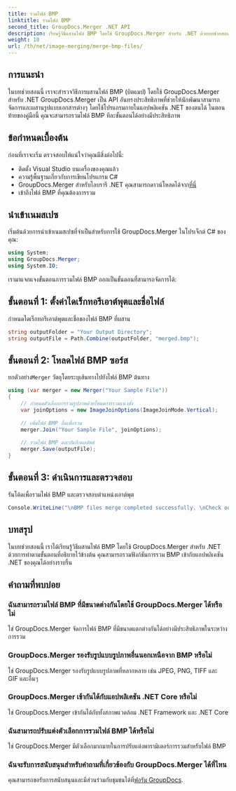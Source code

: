 ```yaml
---
title: รวมไฟล์ BMP
linktitle: รวมไฟล์ BMP
second_title: GroupDocs.Merger .NET API
description: เรียนรู้วิธีผสานไฟล์ BMP โดยใช้ GroupDocs.Merger สำหรับ .NET ด้วยบทช่วยสอนที่ครอบคลุมนี้ พัฒนาแอพพลิเคชั่น .NET ของคุณอย่างมีประสิทธิภาพ
weight: 10
url: /th/net/image-merging/merge-bmp-files/
---
```

## การแนะนำ
ในบทช่วยสอนนี้ เราจะสำรวจวิธีการผสานไฟล์ BMP (บิตแมป) โดยใช้ GroupDocs.Merger สำหรับ .NET GroupDocs.Merger เป็น API อันทรงประสิทธิภาพที่ช่วยให้นักพัฒนาสามารถจัดการและผสานรูปแบบเอกสารต่างๆ โดยใช้โปรแกรมภายในแอปพลิเคชัน .NET ของตนได้ ในตอนท้ายของคู่มือนี้ คุณจะสามารถรวมไฟล์ BMP ทีละขั้นตอนได้อย่างมีประสิทธิภาพ
## ข้อกำหนดเบื้องต้น
ก่อนที่เราจะเริ่ม ตรวจสอบให้แน่ใจว่าคุณมีสิ่งต่อไปนี้:
- ติดตั้ง Visual Studio บนเครื่องของคุณแล้ว
- ความรู้พื้นฐานเกี่ยวกับการเขียนโปรแกรม C#
-  GroupDocs.Merger สำหรับไลบรารี .NET คุณสามารถดาวน์โหลดได้จาก[ที่นี่](https://releases.groupdocs.com/merger/net/)
- เข้าถึงไฟล์ BMP ที่คุณต้องการรวม
## นำเข้าเนมสเปซ
เริ่มต้นด้วยการนำเข้าเนมสเปซที่จำเป็นสำหรับการใช้ GroupDocs.Merger ในโปรเจ็กต์ C# ของคุณ:
```csharp
using System; 
using GroupDocs.Merger;
using System.IO;
```
เรามาแจกแจงขั้นตอนการรวมไฟล์ BMP ออกเป็นขั้นตอนที่สามารถจัดการได้:
## ขั้นตอนที่ 1: ตั้งค่าไดเร็กทอรีเอาต์พุตและชื่อไฟล์
กำหนดไดเร็กทอรีเอาต์พุตและชื่อของไฟล์ BMP ที่ผสาน
```csharp
string outputFolder = "Your Output Directory";
string outputFile = Path.Combine(outputFolder, "merged.bmp");
```
## ขั้นตอนที่ 2: โหลดไฟล์ BMP ซอร์ส
 ยกตัวอย่าง`Merger` วัตถุโดยระบุเส้นทางไปยังไฟล์ BMP ต้นทาง
```csharp
using (var merger = new Merger("Your Sample File"))
{
    // กำหนดตัวเลือกการรวมรูปภาพด้วยโหมดการรวมแนวตั้ง
    var joinOptions = new ImageJoinOptions(ImageJoinMode.Vertical);
    
    // เพิ่มไฟล์ BMP อื่นเพื่อรวม
    merger.Join("Your Sample File", joinOptions);
    
    // รวมไฟล์ BMP และบันทึกผลลัพธ์
    merger.Save(outputFile);
}
```
## ขั้นตอนที่ 3: ดำเนินการและตรวจสอบ
รันโค้ดเพื่อรวมไฟล์ BMP และตรวจสอบตำแหน่งเอาต์พุต
```csharp
Console.WriteLine("\nBMP files merge completed successfully. \nCheck output in {0}", outputFolder);
```
## บทสรุป
ในบทช่วยสอนนี้ เราได้เรียนรู้วิธีผสานไฟล์ BMP โดยใช้ GroupDocs.Merger สำหรับ .NET ด้วยการทำตามขั้นตอนที่อธิบายไว้ข้างต้น คุณสามารถรวมฟังก์ชันการรวม BMP เข้ากับแอปพลิเคชัน .NET ของคุณได้อย่างราบรื่น

## คำถามที่พบบ่อย
### ฉันสามารถรวมไฟล์ BMP ที่มีขนาดต่างกันโดยใช้ GroupDocs.Merger ได้หรือไม่
ใช่ GroupDocs.Merger จัดการไฟล์ BMP ที่มีขนาดแตกต่างกันได้อย่างมีประสิทธิภาพในระหว่างการรวม
### GroupDocs.Merger รองรับรูปแบบรูปภาพอื่นนอกเหนือจาก BMP หรือไม่
ใช่ GroupDocs.Merger รองรับรูปแบบรูปภาพที่หลากหลาย เช่น JPEG, PNG, TIFF และ GIF และอื่นๆ
### GroupDocs.Merger เข้ากันได้กับแอปพลิเคชัน .NET Core หรือไม่
ใช่ GroupDocs.Merger เข้ากันได้กับทั้งสภาพแวดล้อม .NET Framework และ .NET Core
### ฉันสามารถปรับแต่งตัวเลือกการรวมไฟล์ BMP ได้หรือไม่
ใช่ GroupDocs.Merger มีตัวเลือกมากมายในการปรับแต่งพารามิเตอร์การรวมสำหรับไฟล์ BMP
### ฉันจะรับการสนับสนุนสำหรับคำถามที่เกี่ยวข้องกับ GroupDocs.Merger ได้ที่ไหน
 คุณสามารถขอรับการสนับสนุนและมีส่วนร่วมกับชุมชนได้ที่[ฟอรัม GroupDocs](https://forum.groupdocs.com/c/merger/32).